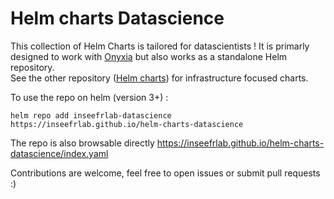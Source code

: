 # Helm charts Datascience

This collection of Helm Charts is tailored for datascientists !
It is primarly designed to work with [Onyxia](https://github.com/inseefrlab/onyxia) but also works as a standalone Helm repository.  
See the other repository ([Helm charts](https://github.com/inseefrlab/helm-charts)) for infrastructure focused charts.  

To use the repo on helm (version 3+) :
```
helm repo add inseefrlab-datascience https://inseefrlab.github.io/helm-charts-datascience
```  

The repo is also browsable directly https://inseefrlab.github.io/helm-charts-datascience/index.yaml

Contributions are welcome, feel free to open issues or submit pull requests :)
